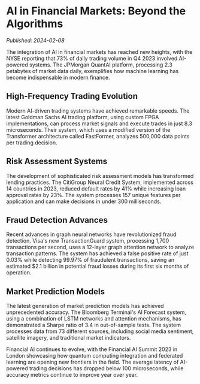 # AI in Financial Markets: Beyond the Algorithms

*Published: 2024-02-08*

The integration of AI in financial markets has reached new heights, with the NYSE reporting that 73% of daily trading volume in Q4 2023 involved AI-powered systems. The JPMorgan QuantAI platform, processing 2.3 petabytes of market data daily, exemplifies how machine learning has become indispensable in modern finance.

## High-Frequency Trading Evolution

Modern AI-driven trading systems have achieved remarkable speeds. The latest Goldman Sachs AI trading platform, using custom FPGA implementations, can process market signals and execute trades in just 8.3 microseconds. Their system, which uses a modified version of the Transformer architecture called FastFormer, analyzes 500,000 data points per trading decision.

## Risk Assessment Systems

The development of sophisticated risk assessment models has transformed lending practices. The CitiGroup Neural Credit System, implemented across 14 countries in 2023, reduced default rates by 41% while increasing loan approval rates by 23%. The system processes 157 unique features per application and can make decisions in under 300 milliseconds.

## Fraud Detection Advances

Recent advances in graph neural networks have revolutionized fraud detection. Visa's new TransactionGuard system, processing 1,700 transactions per second, uses a 12-layer graph attention network to analyze transaction patterns. The system has achieved a false positive rate of just 0.03% while detecting 99.97% of fraudulent transactions, saving an estimated $2.1 billion in potential fraud losses during its first six months of operation.

## Market Prediction Models

The latest generation of market prediction models has achieved unprecedented accuracy. The Bloomberg Terminal's AI Forecast system, using a combination of LSTM networks and attention mechanisms, has demonstrated a Sharpe ratio of 3.4 in out-of-sample tests. The system processes data from 73 different sources, including social media sentiment, satellite imagery, and traditional market indicators.

Financial AI continues to evolve, with the Financial AI Summit 2023 in London showcasing how quantum computing integration and federated learning are opening new frontiers in the field. The average latency of AI-powered trading decisions has dropped below 100 microseconds, while accuracy metrics continue to improve year over year. 